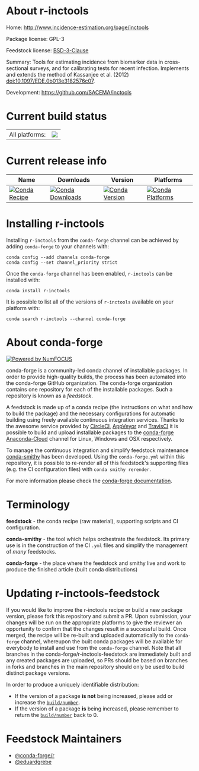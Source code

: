 About r-inctools
================

Home: http://www.incidence-estimation.org/page/inctools

Package license: GPL-3

Feedstock license: [BSD-3-Clause](https://github.com/conda-forge/r-inctools-feedstock/blob/master/LICENSE.txt)

Summary: Tools for estimating incidence from biomarker data in cross- sectional surveys, and for calibrating tests for recent infection. Implements and extends the method of Kassanjee et al. (2012) <doi:10.1097/EDE.0b013e3182576c07>.

Development: https://github.com/SACEMA/inctools

Current build status
====================


<table><tr><td>All platforms:</td>
    <td>
      <a href="https://dev.azure.com/conda-forge/feedstock-builds/_build/latest?definitionId=8397&branchName=master">
        <img src="https://dev.azure.com/conda-forge/feedstock-builds/_apis/build/status/r-inctools-feedstock?branchName=master">
      </a>
    </td>
  </tr>
</table>

Current release info
====================

| Name | Downloads | Version | Platforms |
| --- | --- | --- | --- |
| [![Conda Recipe](https://img.shields.io/badge/recipe-r--inctools-green.svg)](https://anaconda.org/conda-forge/r-inctools) | [![Conda Downloads](https://img.shields.io/conda/dn/conda-forge/r-inctools.svg)](https://anaconda.org/conda-forge/r-inctools) | [![Conda Version](https://img.shields.io/conda/vn/conda-forge/r-inctools.svg)](https://anaconda.org/conda-forge/r-inctools) | [![Conda Platforms](https://img.shields.io/conda/pn/conda-forge/r-inctools.svg)](https://anaconda.org/conda-forge/r-inctools) |

Installing r-inctools
=====================

Installing `r-inctools` from the `conda-forge` channel can be achieved by adding `conda-forge` to your channels with:

```
conda config --add channels conda-forge
conda config --set channel_priority strict
```

Once the `conda-forge` channel has been enabled, `r-inctools` can be installed with:

```
conda install r-inctools
```

It is possible to list all of the versions of `r-inctools` available on your platform with:

```
conda search r-inctools --channel conda-forge
```


About conda-forge
=================

[![Powered by NumFOCUS](https://img.shields.io/badge/powered%20by-NumFOCUS-orange.svg?style=flat&colorA=E1523D&colorB=007D8A)](http://numfocus.org)

conda-forge is a community-led conda channel of installable packages.
In order to provide high-quality builds, the process has been automated into the
conda-forge GitHub organization. The conda-forge organization contains one repository
for each of the installable packages. Such a repository is known as a *feedstock*.

A feedstock is made up of a conda recipe (the instructions on what and how to build
the package) and the necessary configurations for automatic building using freely
available continuous integration services. Thanks to the awesome service provided by
[CircleCI](https://circleci.com/), [AppVeyor](https://www.appveyor.com/)
and [TravisCI](https://travis-ci.com/) it is possible to build and upload installable
packages to the [conda-forge](https://anaconda.org/conda-forge)
[Anaconda-Cloud](https://anaconda.org/) channel for Linux, Windows and OSX respectively.

To manage the continuous integration and simplify feedstock maintenance
[conda-smithy](https://github.com/conda-forge/conda-smithy) has been developed.
Using the ``conda-forge.yml`` within this repository, it is possible to re-render all of
this feedstock's supporting files (e.g. the CI configuration files) with ``conda smithy rerender``.

For more information please check the [conda-forge documentation](https://conda-forge.org/docs/).

Terminology
===========

**feedstock** - the conda recipe (raw material), supporting scripts and CI configuration.

**conda-smithy** - the tool which helps orchestrate the feedstock.
                   Its primary use is in the construction of the CI ``.yml`` files
                   and simplify the management of *many* feedstocks.

**conda-forge** - the place where the feedstock and smithy live and work to
                  produce the finished article (built conda distributions)


Updating r-inctools-feedstock
=============================

If you would like to improve the r-inctools recipe or build a new
package version, please fork this repository and submit a PR. Upon submission,
your changes will be run on the appropriate platforms to give the reviewer an
opportunity to confirm that the changes result in a successful build. Once
merged, the recipe will be re-built and uploaded automatically to the
`conda-forge` channel, whereupon the built conda packages will be available for
everybody to install and use from the `conda-forge` channel.
Note that all branches in the conda-forge/r-inctools-feedstock are
immediately built and any created packages are uploaded, so PRs should be based
on branches in forks and branches in the main repository should only be used to
build distinct package versions.

In order to produce a uniquely identifiable distribution:
 * If the version of a package **is not** being increased, please add or increase
   the [``build/number``](https://docs.conda.io/projects/conda-build/en/latest/resources/define-metadata.html#build-number-and-string).
 * If the version of a package **is** being increased, please remember to return
   the [``build/number``](https://docs.conda.io/projects/conda-build/en/latest/resources/define-metadata.html#build-number-and-string)
   back to 0.

Feedstock Maintainers
=====================

* [@conda-forge/r](https://github.com/conda-forge/r/)
* [@eduardgrebe](https://github.com/eduardgrebe/)


